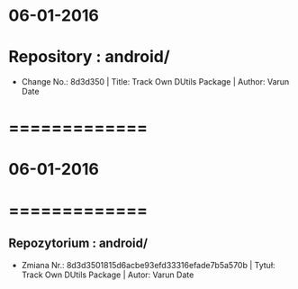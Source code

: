 06-01-2016
==========

# Repository : android/
- Change No.: 8d3d350 | Title: Track Own DUtils Package | Author: Varun Date 




# =============
#    06-01-2016
# =============
Repozytorium : android/ 
 --------------------
- Zmiana Nr.: 8d3d3501815d6acbe93efd33316efade7b5a570b | Tytuł: Track Own DUtils Package | Autor: Varun Date
